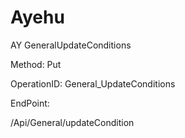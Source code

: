 #     Ayehu


AY GeneralUpdateConditions

Method: Put

OperationID: General_UpdateConditions

EndPoint:

/Api/General/updateCondition
